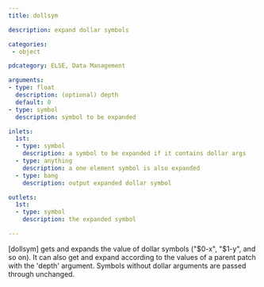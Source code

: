 ```yaml
---
title: dollsym

description: expand dollar symbols

categories:
 - object

pdcategory: ELSE, Data Management

arguments:
- type: float
  description: (optional) depth
  default: 0
- type: symbol
  description: symbol to be expanded

inlets:
  1st:
  - type: symbol
    description: a symbol to be expanded if it contains dollar args
  - type: anything
    description: a one element symbol is also expanded
  - type: bang
    description: output expanded dollar symbol

outlets:
  1st:
  - type: symbol
    description: the expanded symbol

---
```


[dollsym] gets and expands the value of dollar symbols ("$0-x", "$1-y", and so on). It can also get and expand according to the values of a parent patch with the 'depth' argument. Symbols without dollar arguments are passed through unchanged.

